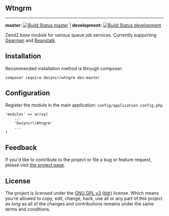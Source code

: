 ## Wtngrm
---
**master:** [![Build Status master](https://api.travis-ci.org/desyncr/wtngrm.png?branch=master)](http://travis-ci.org/desyncr/wtngrm) |
**development:** [![Build Status development](https://api.travis-ci.org/desyncr/wtngrm.png?branch=development)](http://travis-ci.org/desyncr/wtngrm)

Zend2 base module for various queue job services. Currently supporting [Gearman][4] and [Beanstalk][5].

## Installation

Recommended installation method is through composer:

    composer require desyncr/wtngrm dev-master

## Configuration

Register the module in the main application: `config/application.config.php`

    'modules' => array(
        ...
        'Desyncr\\Wtngrm'
        ...
    )

## Feedback

If you'd like to contribute to the project or file a bug or feature request, please visit [the project page][1].

## License

The project is licensed under the [GNU GPL v3][2] ([tldr][3]) license. Which means you're allowed to copy, edit, change, hack, use all or any part of this project *as long* as all of the changes and contributions remains under the same terms and conditions.

  [1]: https://github.com/desyncr/wtngrm/
  [2]: http://www.gnu.org/licenses/gpl.html
  [3]: http://www.tldrlegal.com/license/gnu-general-public-lic
  [4]: http://gearman.org/
  [5]: http://kr.github.io/beanstalkd/
